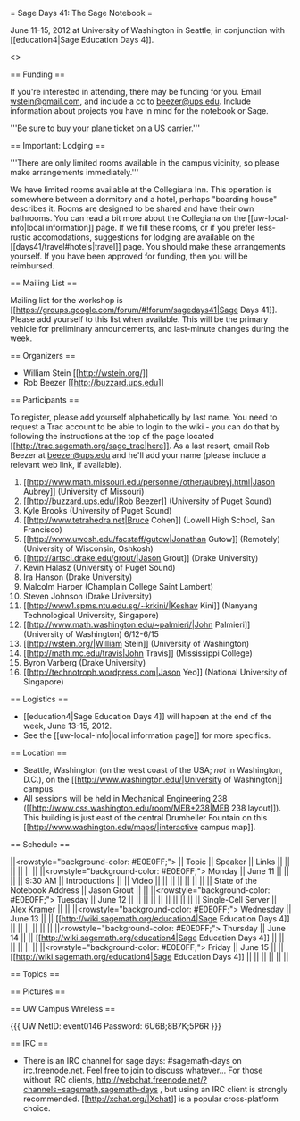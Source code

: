 = Sage Days 41: The Sage Notebook =

June 11-15, 2012 at University of Washington in Seattle, in conjunction with [[education4|Sage Education Days 4]].

<<TableOfContents>>

== Funding ==

If you're interested in attending, there may be funding for you.   Email wstein@gmail.com, and include a cc to beezer@ups.edu.  Include information about projects you have in mind for the notebook or Sage.

 '''Be sure to buy your plane ticket on a US carrier.'''

== Important: Lodging ==

'''There are only limited rooms available in the campus vicinity, so please make arrangements immediately.'''

We have limited rooms available at the Collegiana Inn.  This operation is somewhere between a dormitory and a hotel, perhaps "boarding house" describes it.  Rooms are designed to be shared and have their own bathrooms.  You can read a bit more about the Collegiana on the [[uw-local-info|local information]] page.  If we fill these rooms, or if you prefer less-rustic accomodations, suggestions for lodging are available on the [[days41/travel#hotels|travel]] page.  You should make these arrangements yourself.  If you have been approved for funding, then you will be reimbursed.  



== Mailing List ==

Mailing list for the workshop is [[https://groups.google.com/forum/#!forum/sagedays41|Sage Days 41]].  Please add yourself to this list when available.  This will be the primary vehicle for preliminary announcements, and last-minute changes during the week.

== Organizers ==

 * William Stein [[http://wstein.org/]]
 * Rob Beezer [[http://buzzard.ups.edu]]

== Participants ==

To register, please add yourself alphabetically by last name.  You need to request a Trac account to be able to login to the wiki - you can do that by following the instructions at the top of the page located [[http://trac.sagemath.org/sage_trac|here]].  As a last resort, email Rob Beezer  at beezer@ups.edu and he'll add your name (please include a relevant web link, if available).

 1. [[http://www.math.missouri.edu/personnel/other/aubreyj.html|Jason Aubrey]] (University of Missouri)
 1. [[http://buzzard.ups.edu/|Rob Beezer]] (University of Puget Sound)
 1. Kyle Brooks (University of Puget Sound)
 1. [[http://www.tetrahedra.net|Bruce Cohen]] (Lowell High School, San Francisco)
 1. [[http://www.uwosh.edu/facstaff/gutow|Jonathan Gutow]] (Remotely) (University of Wisconsin, Oshkosh)
 1. [[http://artsci.drake.edu/grout/|Jason Grout]] (Drake University)
 1. Kevin Halasz (University of Puget Sound)
 1. Ira Hanson (Drake University)
 1. Malcolm Harper (Champlain College Saint Lambert)
 1. Steven Johnson (Drake University)
 1. [[http://www1.spms.ntu.edu.sg/~krkini/|Keshav Kini]] (Nanyang Technological University, Singapore)
 1. [[http://www.math.washington.edu/~palmieri/|John Palmieri]] (University of Washington) 6/12-6/15
 1. [[http://wstein.org/|William Stein]] (University of Washington)
 1. [[http://math.mc.edu/travis|John Travis]] (Mississippi College)
 1. Byron Varberg (Drake University)
 1. [[http://technotroph.wordpress.com|Jason Yeo]] (National University of Singapore)

== Logistics ==

 * [[education4|Sage Education Days 4]] will happen at the end of the week, June 13-15, 2012.
 * See the [[uw-local-info|local information page]] for more specifics.

== Location ==

 * Seattle, Washington (on the west coast of the USA; *not* in Washington, D.C.), on the [[http://www.washington.edu/|University of Washington]] campus.
 * All sessions will be held in Mechanical Engineering 238 ([[http://www.css.washington.edu/room/MEB+238|MEB 238 layout]]).  This building is just east of the central Drumheller Fountain on this [[http://www.washington.edu/maps/|interactive campus map]].


== Schedule ==

||<rowstyle="background-color: #E0E0FF;"> || Topic || Speaker || Links ||
|| || || || ||
||<rowstyle="background-color: #E0E0FF;"> Monday          || June 11    ||  ||  ||
||  9:30 AM || Introductions                 ||   ||  Video ||
|| || || || ||
||          || State of the Notebook Address || Jason Grout || ||
||<rowstyle="background-color: #E0E0FF;"> Tuesday          || June 12    ||  ||  ||
|| || || || ||
||          || Single-Cell Server            || Alex Kramer || ||
||<rowstyle="background-color: #E0E0FF;"> Wednesday          || June 13    ||  || [[http://wiki.sagemath.org/education4|Sage Education Days 4]] ||
|| || || || ||
||<rowstyle="background-color: #E0E0FF;"> Thursday          || June 14    ||  || [[http://wiki.sagemath.org/education4|Sage Education Days 4]] ||
|| || || || ||
||<rowstyle="background-color: #E0E0FF;"> Friday          || June 15    ||  || [[http://wiki.sagemath.org/education4|Sage Education Days 4]] ||
|| || || || ||

== Topics ==


== Pictures ==


== UW Campus Wireless ==

{{{
UW NetID: 	event0146
Password: 	6U6B;8B7K;5P6R
}}}

== IRC ==

 * There is an IRC channel for sage days: #sagemath-days on irc.freenode.net. Feel free to join to discuss whatever...   For those without IRC clients, http://webchat.freenode.net/?channels=sagemath,sagemath-days , but using an IRC client is strongly recommended. [[http://xchat.org/|Xchat]] is a popular cross-platform choice.
